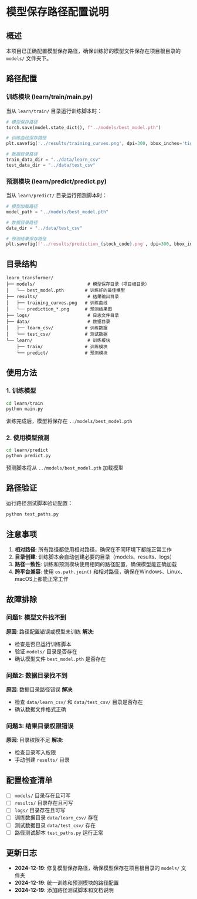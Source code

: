# 模型保存路径配置说明

## 概述

本项目已正确配置模型保存路径，确保训练好的模型文件保存在项目根目录的 `models/` 文件夹下。

## 路径配置

### 训练模块 (learn/train/main.py)

当从 `learn/train/` 目录运行训练脚本时：

```python
# 模型保存路径
torch.save(model.state_dict(), f"../models/best_model.pth")

# 训练曲线保存路径
plt.savefig('../results/training_curves.png', dpi=300, bbox_inches='tight')

# 数据目录路径
train_data_dir = "../data/learn_csv"
test_data_dir = "../data/test_csv"
```

### 预测模块 (learn/predict/predict.py)

当从 `learn/predict/` 目录运行预测脚本时：

```python
# 模型加载路径
model_path = "../models/best_model.pth"

# 数据目录路径
data_dir = "../data/test_csv"

# 预测结果保存路径
plt.savefig(f'../results/prediction_{stock_code}.png', dpi=300, bbox_inches='tight')
```

## 目录结构

```
learn_transformer/
├── models/                    # 模型保存目录（项目根目录）
│   └── best_model.pth        # 训练好的最佳模型
├── results/                   # 结果输出目录
│   ├── training_curves.png   # 训练曲线
│   └── prediction_*.png      # 预测结果图
├── logs/                      # 日志文件目录
├── data/                      # 数据目录
│   ├── learn_csv/            # 训练数据
│   └── test_csv/             # 测试数据
└── learn/                     # 训练板块
    ├── train/                # 训练模块
    └── predict/              # 预测模块
```

## 使用方法

### 1. 训练模型

```bash
cd learn/train
python main.py
```

训练完成后，模型将保存在 `../models/best_model.pth`

### 2. 使用模型预测

```bash
cd learn/predict
python predict.py
```

预测脚本将从 `../models/best_model.pth` 加载模型

## 路径验证

运行路径测试脚本验证配置：

```bash
python test_paths.py
```

## 注意事项

1. **相对路径**: 所有路径都使用相对路径，确保在不同环境下都能正常工作
2. **目录创建**: 训练脚本会自动创建必要的目录（models、results、logs）
3. **路径一致性**: 训练和预测模块使用相同的路径配置，确保模型能正确加载
4. **跨平台兼容**: 使用 `os.path.join()` 和相对路径，确保在Windows、Linux、macOS上都能正常工作

## 故障排除

### 问题1: 模型文件找不到
**原因**: 路径配置错误或模型未训练
**解决**: 
- 检查是否已运行训练脚本
- 验证 `models/` 目录是否存在
- 确认模型文件 `best_model.pth` 是否存在

### 问题2: 数据目录找不到
**原因**: 数据目录路径错误
**解决**:
- 检查 `data/learn_csv/` 和 `data/test_csv/` 目录是否存在
- 确认数据文件格式正确

### 问题3: 结果目录权限错误
**原因**: 目录权限不足
**解决**:
- 检查目录写入权限
- 手动创建 `results/` 目录

## 配置检查清单

- [ ] `models/` 目录存在且可写
- [ ] `results/` 目录存在且可写
- [ ] `logs/` 目录存在且可写
- [ ] 训练数据目录 `data/learn_csv/` 存在
- [ ] 测试数据目录 `data/test_csv/` 存在
- [ ] 路径测试脚本 `test_paths.py` 运行正常

## 更新日志

- **2024-12-19**: 修复模型保存路径，确保模型保存在项目根目录的 `models/` 文件夹
- **2024-12-19**: 统一训练和预测模块的路径配置
- **2024-12-19**: 添加路径测试脚本和文档说明 